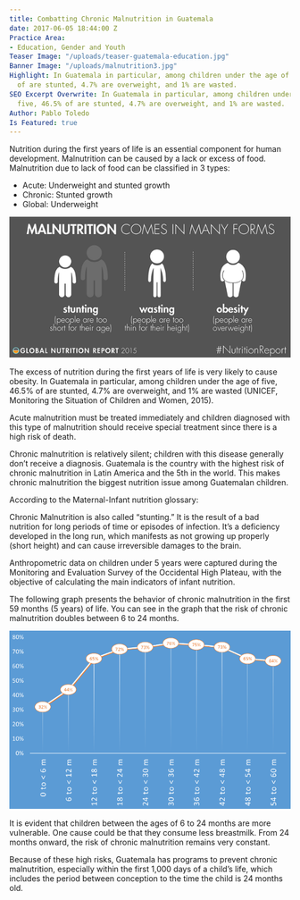 ```yaml
---
title: Combatting Chronic Malnutrition in Guatemala
date: 2017-06-05 18:44:00 Z
Practice Area:
- Education, Gender and Youth
Teaser Image: "/uploads/teaser-guatemala-education.jpg"
Banner Image: "/uploads/malnutrition3.jpg"
Highlight: In Guatemala in particular, among children under the age of five, 46.5%
  of are stunted, 4.7% are overweight, and 1% are wasted.
SEO Excerpt Overwrite: In Guatemala in particular, among children under the age of
  five, 46.5% of are stunted, 4.7% are overweight, and 1% are wasted.
Author: Pablo Toledo
Is Featured: true
---
```


Nutrition during the first years of life is an essential component for human development. Malnutrition can be caused by a lack or excess of food. Malnutrition due to lack of food can be classified in 3 types:

* Acute: Underweight and stunted growth
* Chronic: Stunted growth
* Global: Underweight

![malnutrition1-b07c7b.png](/uploads/malnutrition1-b07c7b.png)

The excess of nutrition during the first years of life is very likely to cause obesity. In Guatemala in particular, among children under the age of five, 46.5% of are stunted, 4.7% are overweight, and 1% are wasted (UNICEF, Monitoring the Situation of Children and Women, 2015).
 
Acute malnutrition must be treated immediately and children diagnosed with this type of malnutrition should receive special treatment since there is a high risk of death. 

Chronic malnutrition is relatively silent; children with this disease generally don’t receive a diagnosis. Guatemala is the country with the highest risk of chronic malnutrition in Latin America and the 5th in the world. This makes chronic malnutrition the biggest nutrition issue among Guatemalan children. 

According to the Maternal-Infant nutrition glossary:

Chronic Malnutrition is also called “stunting.” It is the result of a bad nutrition for long periods of time or episodes of infection.  It’s a deficiency developed in the long run, which manifests as not growing up properly (short height) and can cause irreversible damages to the brain.

Anthropometric data on children under 5 years were captured during the Monitoring and Evaluation Survey of the Occidental High Plateau, with the objective of calculating the main indicators of infant nutrition.

The following graph presents the behavior of chronic malnutrition in the first 59 months (5 years) of life. You can see in the graph that the risk of chronic malnutrition doubles between 6 to 24 months.

 ![malnutrition2-5d7713.png](/uploads/malnutrition2-5d7713.png)

It is evident that children between the ages of 6 to 24 months are more vulnerable. One cause could be that they consume less breastmilk. From 24 months onward, the risk of chronic malnutrition remains very constant. 

Because of these high risks, Guatemala has programs to prevent chronic malnutrition, especially within the first 1,000 days of a child’s life, which includes the period between conception to the time the child is 24 months old.

